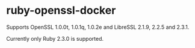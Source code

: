 # ruby-openssl-docker

Supports OpenSSL 1.0.0t, 1.0.1q, 1.0.2e and LibreSSL 2.1.9, 2.2.5 and 2.3.1.

Currently only Ruby 2.3.0 is supported.
